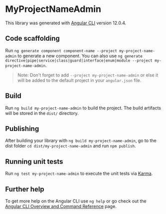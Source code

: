 # MyProjectNameAdmin

This library was generated with [Angular CLI](https://github.com/angular/angular-cli) version 12.0.4.

## Code scaffolding

Run `ng generate component component-name --project my-project-name-admin` to generate a new component. You can also use `ng generate directive|pipe|service|class|guard|interface|enum|module --project my-project-name-admin`.

> Note: Don't forget to add `--project my-project-name-admin` or else it will be added to the default project in your `angular.json` file.

## Build

Run `ng build my-project-name-admin` to build the project. The build artifacts will be stored in the `dist/` directory.

## Publishing

After building your library with `ng build my-project-name-admin`, go to the dist folder `cd dist/my-project-name-admin` and run `npm publish`.

## Running unit tests

Run `ng test my-project-name-admin` to execute the unit tests via [Karma](https://karma-runner.github.io).

## Further help

To get more help on the Angular CLI use `ng help` or go check out the [Angular CLI Overview and Command Reference](https://angular.io/cli) page.
